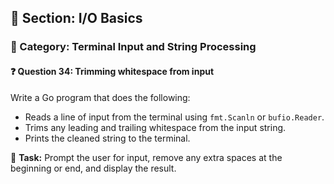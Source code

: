 ## 📘 Section: I/O Basics  
### 🔹 Category: Terminal Input and String Processing  
#### ❓ Question 34: Trimming whitespace from input

Write a Go program that does the following:

- Reads a line of input from the terminal using `fmt.Scanln` or `bufio.Reader`.
- Trims any leading and trailing whitespace from the input string.
- Prints the cleaned string to the terminal.

🔧 **Task:** Prompt the user for input, remove any extra spaces at the beginning or end, and display the result.
